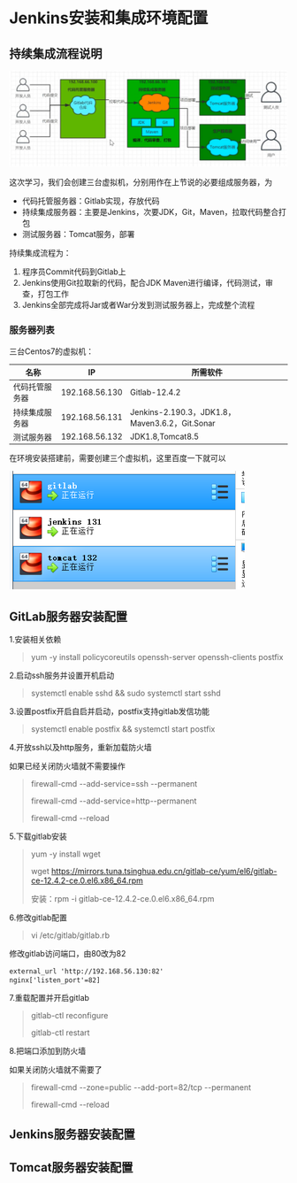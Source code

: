 # Jenkins安装和集成环境配置

## 持续集成流程说明

![1584516448937](../image/1584516448937.png)

这次学习，我们会创建三台虚拟机，分别用作在上节说的必要组成服务器，为

- 代码托管服务器：Gitlab实现，存放代码
- 持续集成服务器：主要是Jenkins，次要JDK，Git，Maven，拉取代码整合打包
- 测试服务器：Tomcat服务，部署

持续集成流程为：

1. 程序员Commit代码到Gitlab上
2. Jenkins使用Git拉取新的代码，配合JDK Maven进行编译，代码测试，审查，打包工作
3. Jenkins全部完成将Jar或者War分发到测试服务器上，完成整个流程

### 服务器列表

三台Centos7的虚拟机：

| 名称           | IP             | 所需软件                                       |
| -------------- | -------------- | ---------------------------------------------- |
| 代码托管服务器 | 192.168.56.130 | Gitlab-12.4.2                                  |
| 持续集成服务器 | 192.168.56.131 | Jenkins-2.190.3，JDK1.8，Maven3.6.2，Git.Sonar |
| 测试服务器     | 192.168.56.132 | JDK1.8,Tomcat8.5                               |

在环境安装搭建前，需要创建三个虚拟机，这里百度一下就可以

![1584519632512](../image/1584519632512.png)

## GitLab服务器安装配置

1.安装相关依赖

> yum -y install policycoreutils openssh-server openssh-clients postfix

2.启动ssh服务并设置开机启动

> systemctl enable sshd && sudo systemctl start sshd

3.设置postfix开启自启并启动，postfix支持gitlab发信功能

> systemctl enable postfix && systemctl start postfix

4.开放ssh以及http服务，重新加载防火墙

如果已经关闭防火墙就不需要操作

> firewall-cmd --add-service=ssh --permanent
>
> firewall-cmd --add-service=http--permanent
>
> firewall-cmd --reload

5.下载gitlab安装

> yum -y install wget
>
> wget https://mirrors.tuna.tsinghua.edu.cn/gitlab-ce/yum/el6/gitlab-ce-12.4.2-ce.0.el6.x86_64.rpm
>
> 安装：rpm -i gitlab-ce-12.4.2-ce.0.el6.x86_64.rpm

6.修改gitlab配置

> vi /etc/gitlab/gitlab.rb

修改gitlab访问端口，由80改为82

```
external_url 'http://192.168.56.130:82'
nginx['listen_port'=82]
```

7.重载配置并开启gitlab

> gitlab-ctl reconfigure
>
> gitlab-ctl restart

8.把端口添加到防火墙

如果关闭防火墙就不需要了

> firewall-cmd --zone=public --add-port=82/tcp --permanent
>
> firewall-cmd --reload

## Jenkins服务器安装配置

## Tomcat服务器安装配置